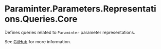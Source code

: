 # Paraminter.Parameters.Representations.Queries.Core

Defines queries related to `Paraminter` parameter representations.

See [GitHub](https://github.com/Paraminter/Paraminter.Parameters.Representations) for more information.